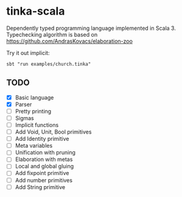 # tinka-scala

Dependently typed programming language implemented in Scala 3.
Typechecking algorithm is based on https://github.com/AndrasKovacs/elaboration-zoo

Try it out implicit:

```
sbt "run examples/church.tinka"
```

## TODO
- [x] Basic language
- [x] Parser
- [ ] Pretty printing
- [ ] Sigmas
- [ ] Implicit functions
- [ ] Add Void, Unit, Bool primitives
- [ ] Add Identity primitive
- [ ] Meta variables
- [ ] Unification with pruning
- [ ] Elaboration with metas
- [ ] Local and global gluing
- [ ] Add fixpoint primitive
- [ ] Add number primitives
- [ ] Add String primitive
